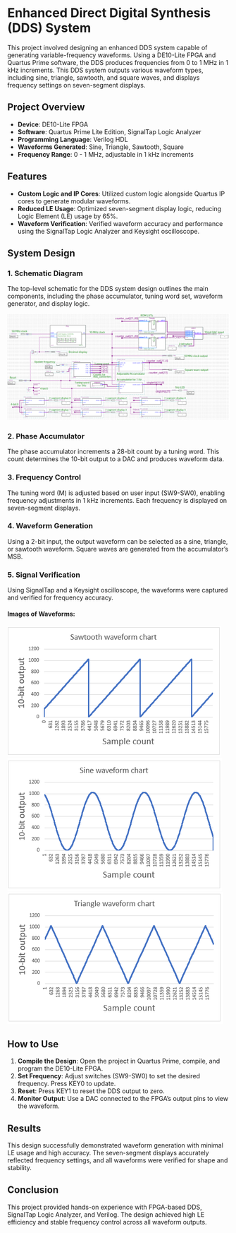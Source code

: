 # Enhanced Direct Digital Synthesis (DDS) System

This project involved designing an enhanced DDS system capable of generating variable-frequency waveforms. Using a DE10-Lite FPGA and Quartus Prime software, the DDS produces frequencies from 0 to 1 MHz in 1 kHz increments. This DDS system outputs various waveform types, including sine, triangle, sawtooth, and square waves, and displays frequency settings on seven-segment displays.

## Project Overview

- **Device**: DE10-Lite FPGA
- **Software**: Quartus Prime Lite Edition, SignalTap Logic Analyzer
- **Programming Language**: Verilog HDL
- **Waveforms Generated**: Sine, Triangle, Sawtooth, Square
- **Frequency Range**: 0 - 1 MHz, adjustable in 1 kHz increments

## Features

- **Custom Logic and IP Cores**: Utilized custom logic alongside Quartus IP cores to generate modular waveforms.
- **Reduced LE Usage**: Optimized seven-segment display logic, reducing Logic Element (LE) usage by 65%.
- **Waveform Verification**: Verified waveform accuracy and performance using the SignalTap Logic Analyzer and Keysight oscilloscope.

## System Design

### 1. Schematic Diagram
The top-level schematic for the DDS system design outlines the main components, including the phase accumulator, tuning word set, waveform generator, and display logic.

![DDS System Schematic](https://raw.githubusercontent.com/chrislepore/Direct-Digital-Synthesizer/refs/heads/main/Images/Schematic.PNG)

### 2. Phase Accumulator
The phase accumulator increments a 28-bit count by a tuning word. This count determines the 10-bit output to a DAC and produces waveform data.

### 3. Frequency Control
The tuning word (M) is adjusted based on user input (SW9-SW0), enabling frequency adjustments in 1 kHz increments. Each frequency is displayed on seven-segment displays.

### 4. Waveform Generation
Using a 2-bit input, the output waveform can be selected as a sine, triangle, or sawtooth waveform. Square waves are generated from the accumulator’s MSB.

### 5. Signal Verification
Using SignalTap and a Keysight oscilloscope, the waveforms were captured and verified for frequency accuracy.

#### Images of Waveforms:

![Sawtooth Waveform](https://raw.githubusercontent.com/chrislepore/Direct-Digital-Synthesizer/refs/heads/main/Images/Sawtooth%20Waveform.PNG)
![Sine Waveform](https://raw.githubusercontent.com/chrislepore/Direct-Digital-Synthesizer/refs/heads/main/Images/Sine%20Waveform.PNG)
![Triangle Waveform](https://raw.githubusercontent.com/chrislepore/Direct-Digital-Synthesizer/refs/heads/main/Images/Triangle%20Waveform.PNG)

## How to Use

1. **Compile the Design**: Open the project in Quartus Prime, compile, and program the DE10-Lite FPGA.
2. **Set Frequency**: Adjust switches (SW9-SW0) to set the desired frequency. Press KEY0 to update.
3. **Reset**: Press KEY1 to reset the DDS output to zero.
4. **Monitor Output**: Use a DAC connected to the FPGA’s output pins to view the waveform.

## Results

This design successfully demonstrated waveform generation with minimal LE usage and high accuracy. The seven-segment displays accurately reflected frequency settings, and all waveforms were verified for shape and stability.

## Conclusion

This project provided hands-on experience with FPGA-based DDS, SignalTap Logic Analyzer, and Verilog. The design achieved high LE efficiency and stable frequency control across all waveform outputs.